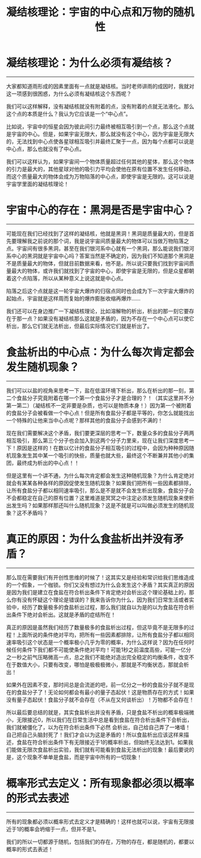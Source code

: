 ﻿---
title: "凝结核理论：宇宙的中心点和万物的随机性"
categories:
  - 物理
  - 哲学
tags:
  - 凝结核
  - 食盐
  - 析出
  - 中心点
  - 随机
---
# 凝结核理论：为什么必须有凝结核？

---

大家都知道雨形成的因素里面有一点就是凝结核。当时老师讲雨的成因时，我就对这一项感到很困惑，为什么必须有凝结核这个东西呢？

我们可以这样解释，没有凝结核就没有附着的点，没有附着的点就无法液化。那么这个点的本质是什么？我认为它应该是一个“中心点”。

比如说，宇宙中的恒星会因为彼此间引力最终被相互吸引到一个点，那么这个点就是宇宙的中心。但是，如果宇宙无限大，那么就没有这个中心，因为宇宙是无限大的，无法找到中心点使各星球相互吸引并最终汇聚于一点，因为每个点都可以说是中心点，那么也就没有了中心点。

我们可以这样认为，如果宇宙间一个物体质量超过任何其他的星体，那么这个物体的引力是最大的，其他星球对他的吸引力平均会使他在原有位置不发生任何移动，而这个质量最大的物体会成为万物陷落的中心点，即使宇宙是无限的。这可以说是宇宙学里面的凝结核理论！

# 宇宙中心的存在：黑洞是否是宇宙中心？

---

可能现在我们已经找到了这样的凝结核，他就是黑洞！黑洞是质量最大的，但是首先要理解我之前说的那个词，我是说宇宙间质量最大的物体可以当做万物陷落之点。宇宙间有很多黑洞，甚至在我们银河系中心就有一个黑洞，那么能说我们银河系中心的黑洞就是宇宙中心吗？答案当然是不确定的，因为我们不知道那个黑洞是不是质量最大的物体，但就目前数据来看，他不是。所以说只要我们找到宇宙间质量最大的物体，或许我们就找到了宇宙的中心，即使宇宙是无限的，但是众星都朝着这个点陷落，所以从某种意义上说这就是中心点。

陷落之后这个点就是这一轮宇宙大爆炸的归宿点同时也会成为下一次宇宙大爆炸的起始点，宇宙就是这样周而复始的爆炸膨胀收缩再爆炸……

我们还可以在身边推广一下凝结核理论，比如溶解物的析出，析出的那一刻它要存在于那一点？如果没有凝结核那么这就是矛盾的，因为不存在一个中心点可以使它析出，那么它们就无法析出，但最后实际情况它们就是析出了。

# 食盐析出的中心点：为什么每次肯定都会发生随机现象？

---

我们可以以盐的视角来思考一下，盐在低温环境下析出，那么在析出的那一刻，第二个食盐分子究竟附着在哪一个第一个食盐分子才是合理的？！（其实这里并不分第一第二）（凝结核不一定非要是杂质，也可以是物质本身！）因为第一个被附着的食盐分子会被看做一个中心点！但是所有食盐分子都是平等的，你怎么就能找出一个特殊的让他来当中心点呢？那样其他的食盐分子会感到不满的！

现在我们需要解决这个矛盾，我们要更深层的思考一下，数量众多的食盐分子两两相互吸引，那么第三个分子也会加入到这两个分子力里来，现在让我们深度思考一下！原因是这样的！在数以亿计的食盐分子相互吸引的过程中，会因为种种原因随机现象发生其中某一个吸引的快些，质量也就大些，最终这个不断兼并其他小的集团，最终成为析出的中心点！！

但是这里有一个讲不通，为什么每次肯定都会发生这种随机现象？为什么肯定绝对就会有某某各种各样的原因促使发生随机现象？如果我们把所有一些因素都排除，让所有食盐分子都以相同速率吸引，那么是不是就不会发生析出现象，食盐分子会不会都稳定在自己的原有位置？这里难道是冥冥之中注定必须发生随机现象来使析出发生吗？如果那样那还叫什么随机现象？这是不就是可以叫做必须发生的随机现象？这不矛盾吗？

# 真正的原因：为什么食盐析出并没有矛盾？

---

那么现在需要我们有开创性思维的时候了！这其实又是经验和常识给我们思维造成的一个假象，一个枷锁。你们又没有想过为什么会发生这个矛盾？其实真正的原因是因为我们是建立在食盐在符合析出条件下肯定绝对会析出这个理论基础上的，那么你有没有怀疑这个理论是错误的？我来告诉你为什么，因为我们日常生活或者实验中，经历了数量极多的食盐析出过程，那么我们就自以为是的以为食盐在符合析出条件下绝对会析出。这就是矛盾的症结所在！

真正的原因是虽然我们经历了数量极多的食盐析出过程，但这毕竟不是无限多的过程！上面所说的条件绝对平均，把所有一些因素都排除，让所有食盐分子都以相同速率吸引这个状态是一个概率极小几乎为零的概率，为什么这样说？因为在任何时候任何条件下我们都不可能使条件绝对平均！可能1秒之前温度高些，可能一亿分之一秒之前气压略微高一点，总之我们不能绝对造出完全稳定的均衡条件，改变不在于数值大小，只要有改变，哪怕是极极极微小，那就是不均衡状态，那就会析出！

如果外在因素不变，那时间总是会流逝的吧，前一亿分之一秒的食盐分子就不是现在的食盐分子了！无论如何都会有最小的量子态起伏！这是物质存在的方式！如果没有量子态起伏！食盐分子就不会存在（不从在又何谈析出）！万物都不会存在！

所以最后要总结的就是，其实食盐析出并没有矛盾，只是食盐不析出的概率极端微小，无限接近0，所以我们在日常生活中总是看到食盐在符合析出条件下会析出，我们就被僵化了，以为在符合析出条件下必然 会析出，自己给自己弄了一堵墙！自己把自己头脑封死了！我们才会以为这是矛盾的！所以食盐析出应该这样来描述，食盐在符合析出条件下有无限接近于1的概率析出，但始终无法达到1。如果我们能做无限次食盐析出实验，我们就有可能看到食盐无法析出的现象！最后要说的是，这个现象不单单是食盐，而是宇宙中所有的一切现象！

# 概率形式去定义：所有现象都必须以概率的形式去表述

---

所有的现象都必须以概率形式去定义才是精确的！这样也就可以说，宇宙有无限接近于1的概率会坍缩于一点，但并不是1。

我们的所以一切都源于随机，包括我们的存在，万物的存在，都是随机的，都要以概率的形式去表述！
